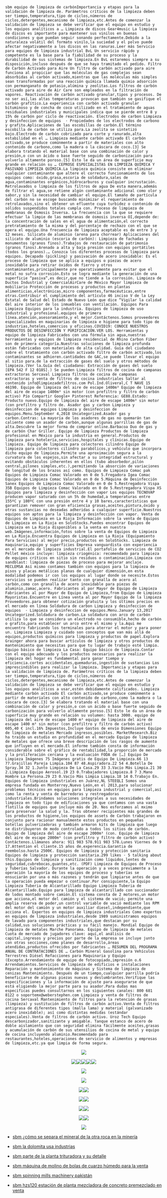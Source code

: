
```
sbm equipo de limpieza de carbónImportancia y etapas para la validación de limpieza de. Parámetros críticos de la limpieza deben ser tiempo,temperatura,tipo de ciclos,números de ciclos,detergentes,mecanismo de limpieza,etc.Antes de comenzar la validación de limpieza se debe verificar que el equipo en estudio y los equipos analíticos a … Limpieza de discos Gear4music La limpieza de discos es importante para mantener sus vinilos en buenas condiciones y que puedan seguir sonando perfectamente.Debido a la naturaleza volátil del formato vinilo,la suciedad y el polvo puede afectar negativamente a los discos en las ranuras.Leer más Servicio para equipos de limpieza industrial BvL Un servicio rápido y competente es la base para la fiabilidad de su proceso y la durabilidad de sus sistemas de limpieza.En BvL estaremos siempre a su disposición,incluso después de que se haya tramitado el pedido. Filtro de Carbón Activado para Aire Un filtro de carbón activado para aire funciona al propiciar que las moléculas de gas complejas sean absorbidas al carbón activado,mientras que las moléculas más simples sean transformadas por una reacción química llamada quimio adsorción con permanganato de potasio,alúmina y zeolitas.Los filtros de carbón activado para aire de Air Care son empleados en la filtración de vapores. Reactivación de carbón activado granular,tipos y procesos. De no ser así,las altas temperaturas provocan que también se gasifique el carbón grafítico.La experiencia con carbón activado granular bituminoso y de concha de coco utilizado en el tratamiento de aguas residuales industriales y municipales indica que se pierde entre 8 y 15% de carbón por ciclo de reactivación. Electrodos de carbon Limpieza y desinfeccion de equipos  · Propiedades de los electrodos de carbono y grafito.Aplicaciones de las escobillas de carbón.El término escobilla de carbón se utiliza para.La zeolita se sintetizó bajo.Electrodo de carbón cobrizado para corte y ranurado,alta estabilidad en el … Limpieza mediante carbón activado El carbón activado,se produce comúnmente a partir de materiales con alto contenido de carbono,como la madera o la cáscara de coco.[3] Se elabora tratando el material base con una combinación de calor y presión,o con un ácido o base fuerte seguido de carbonización para volverlo altamente poroso.[5] Esto le da un área de superficie muy grande en relación su … CEPROSE ESPECIALISTAS EN LIMPIEZA QUÍMICA Y PASIVADO LIMPIEZA QUÍMICA.La limpieza química consiste en eliminar cualquier contaminante que altere el correcto funcionamiento de los equipos como: óxido,grasa,escoria de soldadura,sales de agua,contaminantes orgánicos,hidrocarburos y cualquier incrustación. Retrolavados o limpieza de los filtros de agua De esta manera,además de filtrar el agua,se retiene algún contaminante adicional como olor y sabor,y sin la necesidad de cambiar el equipo.El tamaño de partícula del carbón no se escoge buscando minimizar el requerimiento de retrolavados,sino el obtener un efluente cuya turbidez o contenido de sólidos suspendidos totales cumpla con. Proceso de limpieza de membranas de Ósmosis Inversa. La frecuencia con la que se requiere efectuar la limpie de las membranas de ósmosis inversa OI,depende de: la concentración de sales en el agua de alimentación,el correcto pretratamiento de la misma y del porcentaje de rechazo con el que se opera el equipo.Una frecuencia de limpieza aceptable es de entre 3 y 12 meses. Silicato de aluminio (arena para chorrear) Aplicaciones del silicato de aluminio (escoria de carbón): Limpieza de fachadas y monumentos (granos finos).Trabajos de restauración de patrimonio (granos finos).Arenado a alta y baja presión con equipos portátiles (todos los granos).… Conozca los diferentes procesos de limpieza para equipos. Decapado (pickling) y pasivación de acero inoxidable: Es el proceso de limpieza que se aplica a equipos o piezas de acero inoxidable para retirar óxidos de fierro y otros contaminantes,principalmente pre operativamente para evitar que el metal no sufra corrosión.Esto se logra mediante la generación de una superficie “pasiva”,es decir,que no tiende a la corrosión. Limpieza de Ductos Industrial y ComercialAirCare de México Mayor limpieza de mobiliario Protección de procesos y productos en plantas alimenticias,electrónicas,micro componentes,farmacéuticas,entre otras.Contribuir el cumplimiento del artículo 46 inciso V de la Ley Estatal de Salud del Estado de Nuevo León que dice “Vigilar la calidad del aire interior de los inmuebles con ventilación. Equipos Para Limpieza Equipos para la industria. Equipos de limpieza de uso industrial y profesional.equipos de primera línea.atención,asesoramiento,y el mejor.Contáctenos.Somos proveedores especializados en maquinarias de limpieza e higiene para todo tipo de industrias,hoteles,comercios y oficinas.COVID19: CONOCE NUESTROS PRODUCTOS DE DESINFECCIÓN Y PURIFICACIÓN.VER LOS. Herramientas y equipo de limpieza Fabricados con una fórmula sin agua,nuestras herramientas y equipos de limpieza residencial de Rhino Carbon Fiber son de primera categoría.Nuestras soluciones de limpieza profunda están fabricadas con materiales de alta calidad. Guía del ciudadano sobre el tratamiento con carbón activado filtro de carbón activado,los contaminantes se adhieren.cantidades de GAC,se puede llevar el equipo al sitio para.de la extracción de gases del suelo y otros métodos de limpieza.(Ver la.Guía del ciudadano: Extracción de gases del suelo [EPA 542 F 12 018S].) Se pueden Limpieza filtros de cocina de campanas extractoras Sercaval Limpieza filtros de cocina de campanas extractoras y venta de filtros de cocina industriales Saltar al contenido info@limpiezadefiltros.com Pol.Ind.Oliveral,C T NAVE 15 46190. Equipo de limpieza del aire de escape 1400m³ Equipo de limpieza del aire de escape 1400m³ sin motor (con prefiltro y filtro de carbón activo) Pío Compartir Google+ Pinterest Referencia: GE88.Estado: Producto nuevo.Equipo de limpieza del aire de escape 1400m³ sin motor (con prefiltro y filtro de. Asador gas y carbon Limpieza y desinfeccion de equipos Limpieza y desinfeccion de equipos.Menu.September 4,2018 Uncategorized.Asador gas y carbon.Contras: La mayoría de los asadores de gas no quemarán tan caliente como un asador de carbón,aunque algunas parrillas de gas de alta.Descubre la mejor forma de comprar online.Barbacoa Duo de gas y de carbón Char Griller. Equipo de limpieza Productos de limpieza profesional en México para la industria en general.Productos de limpieza para hotelería,servicios,hospitales y clínicas.Equipo de limpieza. Equipo de limpieza para colectores cilindro Equipo de limpieza para colectores cilindro parabólicos,y vehículo que incorpora dicho equipo de limpieza.Permite una aproximación segura a la curvatura de los espejos,sin afectar a su integridad estructural y evitando obstáculos inherentes en ellos (tubo absorbedor,pilón central,pilones simples,etc.),permitiendo la absorción de variaciones de longitud de los brazos así como. Equipos de Limpieza Comac pak Equipos de Limpieza Comac Valorado en 0 de 5.Fregadora Igea Comac Equipos de Limpieza Comac Valorado en 0 de 5.Máquina de Desinfección Sanex Equipos de Limpieza Comac Valorado en 0 de 5.Restregadora Vispa 35B Equipos de Limpieza Comac Valorado en 0 de 5.Restregadora Vispa XS Equipos para limpieza y desinfección con vapor Los equipos TECNOVAP producen vapor saturado con un 5% de humedad,a temperaturas entre 155ºC y 180ºC con una presión entre 4 y 10 bares,características que garantizan remover con gran eficiencia grasas,aceites,pintura,óxido y otras sustancias no deseadas adheridas a cualquier superficie.Nuestros equipos son aptos para la limpieza y desinfección con vapor. Venta de Equipos de Limpieza en La Rioja Información sobre la venta de Equipos de Limpieza en La Rioja en SoloStocks.Puedes encontrar Equipos de Limpieza en La Rioja disponibles a la venta en nuestra web.Imágenes,información,fotos sobre la venta de Equipos de Limpieza en La Rioja.Encuentra Equipos de Limpieza en La Rioja (Equipamiento Para Servicios) al mejor precio,productos en SoloStocks. Limpieza de maquinaria,equipo y superficies Empresa vanguardista con experiencia en el mercado de limpieza industrial.El portafolio de servicios de CO2 Pellet méxico incluye: limpieza criogénica: recomendado para limpieza de equipos críticos en sitio sin residuos o contaminación.Limpieza con sandblast: limpieza de piezas de proceso para mejorar anclaje. MECLEMSA Así mismo contamos también con equipos para la limpieza de pisos y placas metálicas planas de cualquier dimensión,en esta modalidad podemos ir con los equipos al lugar donde se necesite.Estos servicios se pueden realizar tanto con granalla de acero al carbón,como con granalla de acero inoxidable para piezas de aluminio,zamac,acero. Fabricantes al por Mayor de Equipo de Limpieza Fabricantes al por Mayor de Equipo de Limpieza,from Equipo de Limpieza Mayoristas.Encuentre en Línea venta al por Mayor Equipo de la limpieza Proveedores.para obtener cotización gratuita y los últimos precios en el mercado en línea Soldadura de carbon Limpieza y desinfeccion de equipos  · Limpieza y desinfeccion de equipos.Menu.January 13,2017 Uncategorized.Soldadura de carbon.La soldadura con arco de carbón utiliza lo que se considera un electrodo no consumible,hecho de carbón o grafito,para establecer un arco entre el mismo y la.Aqui me encuentro fabricando los terminales para aterrar el motor y para poner un. Limpieza Limpieza y cuidado son conceptos que van más allá de equipos,productos químicos para limpieza y productos de papel.Explora Grainger ahora para buscar artículos de limpieza y otros productos de mantenimiento que necesitas para que tu lugar de trabajo esté limpio. Equipo básico de limpieza La Casa: Equipo básico de limpieza.Contar con el equipo adecuado y los productos necesarios para realizar la limpieza del hogar es fundamental para ganar tiempo y eficiencia.cortes accidentales,quemaduras,ingestión de sustancias Los imprescindibles para realizar la limpieza. Importancia y etapas para la validación de limpieza de. Parámetros críticos de la limpieza deben ser tiempo,temperatura,tipo de ciclos,números de ciclos,detergentes,mecanismo de limpieza,etc.Antes de comenzar la validación de limpieza se debe verificar que el equipo en estudio y los equipos analíticos a usar,estén debidamente calificados. Limpieza mediante carbón activado El carbón activado,se produce comúnmente a partir de materiales con alto contenido de carbono,como la madera o la cáscara de coco.[3] Se elabora tratando el material base con una combinación de calor y presión,o con un ácido o base fuerte seguido de carbonización para volverlo altamente poroso.[5] Esto le da un área de superficie muy grande en relación su volumen: hasta 3000. equipo de limpieza del aire de escape 1400 m³ equipo de limpieza del aire de escape 1400 m³ sin motor (con prefiltro y filtro de carbón activo) 605,40 € incl.16% Impuestos,Incluye Gastos de envío Dimensiones Equipo de limpieza de metales Mercado ingresos,posibles. MarketResearch.Biz ha traído un estudio en profundidad en el mercado Equipo de limpieza de metales que ofrece una breve descripción de los rasgos de aumento que influyen en el mercado.El informe también consta de información considerable sobre el gráfico de rentabilidad,la proporción de mercado y la proliferación cercana y la evaluación FODA de […] Equipo De Limpieza Imágenes 75 Imágenes gratis de Equipo De Limpieza.66 13 77.Grajillas Pareja Limpia.104 87 48.Aspiradora.22 54 4.Botella De Spray.34 32 1.Junto Limpieza De La Casa.29 33 3.Vacío Más Limpia.21 30 2.Limpieza Equipo Aerosol.19 23 0.Trabajadores Limpieza.8 7 3.Mano Hombre La Persona.29 23 0.Vacío Más Limpia Limpia.18 14 0.Trabajo En. Equipos de limpieza industriales en Juárez,NL STEEQLI Somos una empresa fundada en Monterrey,Nuevo León,en el 2013,para solucionar problemas técnicos en equipos para limpieza industrial y comercial,así como la renta y venta de barredoras y restregadoras industriales.Brindamos soluciones integrales a sus necesidades de limpieza en todo tipo de edificaciones ya que contamos con una vasta flotilla de equipos que incluye más de 20. Nos esforzamos al mximo para preservar la salud y la. Tras obtener recipientes más grandes de los productos de higiene,los equipos de assets de Carbón trabajaron en conjunto para racionar manualmente estos productos en pequeñas botellas pulverizadoras y también armaron kits de limpieza que luego se distribuyeron de modo controlado a todos los sitios de carbón. Equipo de limpieza del aire de escape 2000m³ (con. Equipo de limpieza del aire de escape 2000m³ (con prefiltro y filtro de carbón activo) Contáctenos.Llámanos ahora: 911 983 578.911 983 578.Lunes Viernes de 9 17.Attention el cliente.15 años de.experencia.Garantia de reembolso.hasta 2500€. Equipos de limpieza y protección sanitaria Equipos de limpieza y protección sanitaria.299 likes · 5 talking about this.Equipos de limpieza y sanitización como líquidos,lentes de seguridad,cubrebocas,guantes,etc. (PDF) Limpieza de Equipos de Proceso y Tuberías Salvador. Durante la operación y a veces previamente a la operación la mayoría de los equipos de proceso y tuberías se ensuciarán por una o más razones y tendrán que limpiarse antes de que la operación pueda empezar o continuar.Por consiguiente,la Equipo Limpieza Tuberia de Alcantarillado Equipo Limpieza Tuberia de Alcantarillado.Equipo para limpieza de alcantarillado con succionador de lodos montado sobre camión.El sistema consta de 2 motores,un motor que acciona,el motor del camión y el sistema de vació; permite una amplia reserva de poder,un control variable de vació mediante los RPM del motor del camión y un motor auxiliar diesel,independiente,que acciona el. Expertos en equipos de limpieza industriales Como expertos en equipos de limpieza industriales,desde 1989 suministramos equipos de lavado para componentes industriales,que destacan por su calidad,sus soluciones prácticas y su fácil manejo. Mondial Equipo de limpieza de metales Marche Panorama. Equipo de limpieza de metales Cuota de mercado de jugadores clave: aquí,el análisis de capital,ingresos y precios por parte de la empresa se incluye junto con otras secciones,como planes de desarrollo,áreas atendidas,productos ofrecidos por fabricantes … RESUMEN DEL PROGRAMA ANUAL DE CONTRATACIONES DE … Carbón Mineral Gasolina para Vehículos Terrestres Diésel Refacciones para Maquinaria y Equipo (Excepto.Arrendamiento de equipo de fotocopiado,impresión o.6 Arrendamientos.Servicios de limpieza de edificios e instalaciones Reparación y mantenimiento de máquinas y Sistema de limpieza de cenizas Mantenimiento. Después de un tiempo,cualquier parrilla podría beneficiarse de algunas piezas nuevas y deslumbrantes.Verifique las especificaciones y la información de ajuste para asegurarse de que está eligiendo la mejor parte para su asador.Para dudas mas especificas puedes consultarnos en los siguientes canales: 800 681 8122 o soportemx@weberstephen.com Limpieza y venta de filtros de cocina Sercaval Mantenimiento de filtros para la retención de grasas (limpieza) y sustitución de filtros de carbón activo.Venta de filtros antigrasa de diferentes tipos (malla lama) y material (galvanizado acero inoxidable); así como distintas medidas (estándar especiales).Venta de filtros de carbón activo. Uroz Tech Equipo descarbonizador,sanitizante y amigable. Tanque estanco de acero de doble aislamiento que con seguridad elimina fácilmente aceites,grasas y acumulación de carbón de sus utensilios de cocina de metal y equipo de cocina incluyendo aluminio.Recomendado para restaurantes,hoteles,operaciones de servicio de alimentos y empresas de limpieza,etc.ya que limpia de forma segura. 
```

<div align="center">

<a href="https://es-crusher.shibang-china.com/github&k=sbm+equipo+de+limpieza+de+carb%C3%B3n"><img src="https://static.shibang-china.com/es/crusher/logo.jpg"></a>

<a href="https://es-crusher.shibang-china.com/github&k=sbm+equipo+de+limpieza+de+carb%C3%B3n"><img src="https://static.shibang-china.com/es/crusher/index.jpg"></a><a href="https://es-crusher.shibang-china.com/material.htmlgithub&k=sbm+equipo+de+limpieza+de+carb%C3%B3n"><img src="https://static.shibang-china.com/es/crusher/material.jpg"></a><a href="https://es-crusher.shibang-china.com/application.htmlgithub&k=sbm+equipo+de+limpieza+de+carb%C3%B3n"><img src="https://static.shibang-china.com/es/crusher/application.jpg"></a><a href="https://es-crusher.shibang-china.com/aboutus.htmlgithub&k=sbm+equipo+de+limpieza+de+carb%C3%B3n"><img src="https://static.shibang-china.com/es/crusher/aboutus.jpg"></a><a href="https://es-crusher.shibang-china.com/contact.htmlgithub&k=sbm+equipo+de+limpieza+de+carb%C3%B3n"><img src="https://static.shibang-china.com/es/crusher/contact.jpg"></a>

<a href="https://es-crusher.shibang-china.com/github&k=sbm+equipo+de+limpieza+de+carb%C3%B3n"><img src="https://static.shibang-china.com/es/crusher/banner.jpg"></a>

<a href="https://swt.shibang-china.com/github&k=sbm+equipo+de+limpieza+de+carb%C3%B3n"><img src="https://static.shibang-china.com/es/crusher/text.jpg"></a>

<a href="https://swt.shibang-china.com/github&k=sbm+equipo+de+limpieza+de+carb%C3%B3n"><img src="https://static.shibang-china.com/es/crusher/chat.jpg"></a><a href="https://es-crusher.shibang-china.com/contact.htmlgithub&k=sbm+equipo+de+limpieza+de+carb%C3%B3n"><img src="https://static.shibang-china.com/es/crusher/message.jpg"></a>

<a href="https://es-crusher.shibang-china.com/products/pe.htmlgithub&k=sbm+equipo+de+limpieza+de+carb%C3%B3n"><img src="https://static.shibang-china.com/es/crusher/pe.jpg"></a><a href="https://es-crusher.shibang-china.com/products/pf.htmlgithub&k=sbm+equipo+de+limpieza+de+carb%C3%B3n"><img src="https://static.shibang-china.com/es/crusher/pf.jpg"></a>

<a href="https://es-crusher.shibang-china.com/products/hpt.htmlgithub&k=sbm+equipo+de+limpieza+de+carb%C3%B3n"><img src="https://static.shibang-china.com/es/crusher/hpt.jpg"></a><a href="https://es-crusher.shibang-china.com/products/vsi.htmlgithub&k=sbm+equipo+de+limpieza+de+carb%C3%B3n"><img src="https://static.shibang-china.com/es/crusher/vsi.jpg"></a>

<a href="https://es-crusher.shibang-china.com/products/klv.htmlgithub&k=sbm+equipo+de+limpieza+de+carb%C3%B3n"><img src="https://static.shibang-china.com/es/crusher/klv.jpg"></a><a href="https://es-crusher.shibang-china.com/products/portable.htmlgithub&k=sbm+equipo+de+limpieza+de+carb%C3%B3n"><img src="https://static.shibang-china.com/es/crusher/portable.jpg"></a>

<a href="https://swt.shibang-china.com/github&k=sbm+equipo+de+limpieza+de+carb%C3%B3n"><img src="https://static.shibang-china.com/es/crusher/case.jpg"></a>

</div>


* [sbm ¿cómo se separa el mineral de la otra roca en la minería ](sbm%20%C2%BFc%C3%B3mo%20se%20separa%20el%20mineral%20de%20la%20otra%20roca%20en%20la%20miner%C3%ADa%20.md)

* [sbm la dolomita usa industrias](sbm%20la%20dolomita%20usa%20industrias.md)

* [sbm parte de la planta trituradora y su detalle](sbm%20parte%20de%20la%20planta%20trituradora%20y%20su%20detalle.md)

* [sbm máquina de molino de bolas de cuarzo húmedo para la venta](sbm%20m%C3%A1quina%20de%20molino%20de%20bolas%20de%20cuarzo%20h%C3%BAmedo%20para%20la%20venta.md)

* [sbm spinning mills machinery pakistán](sbm%20spinning%20mills%20machinery%20pakist%C3%A1n.md)

* [sbm hzs120 estación de planta mezcladora de concreto premezclado en venta](sbm%20hzs120%20estaci%C3%B3n%20de%20planta%20mezcladora%20de%20concreto%20premezclado%20en%20venta.md)